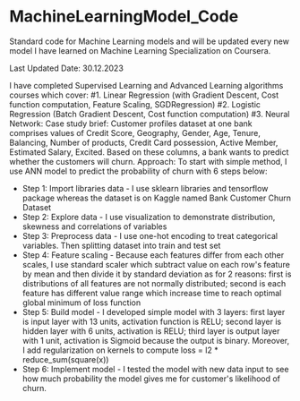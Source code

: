 # MachineLearningModel_Code
Standard code for Machine Learning models and will be updated every new model I have learned on Machine Learning Specialization on Coursera.

Last Updated Date: 30.12.2023

I have completed Supervised Learning and Advanced Learning algorithms courses which cover:
#1. Linear Regression (with Gradient Descent, Cost function computation, Feature Scaling, SGDRegression)
#2. Logistic Regression (Batch Gradient Descent, Cost function computation)
#3. Neural Network:
Case study brief: Customer profiles dataset at one bank comprises values of Credit Score, Geography, Gender, Age, Tenure, Balancing, Number of products, Credit Card possession, Active Member, Estimated Salary, Excited. Based on these columns, a bank wants to predict whether the customers will churn.
Approach: To start with simple method, I use ANN model to predict the probability of churn with 6 steps below:
- Step 1: Import libraries data - I use sklearn libraries and tensorflow package whereas the dataset is on Kaggle named Bank Customer Churn Dataset
- Step 2: Explore data - I use visualization to demonstrate distribution, skewness and correlations of variables
- Step 3: Preprocess data - I use one-hot encoding to treat categorical variables. Then splitting dataset into train and test set
- Step 4: Feature scaling - Because each features differ from each other scales, I use standard scaler which subtract value on each row's feature by mean and then divide it by standard deviation as for 2 reasons: first is distributions of all features are not normally distributed; second is each feature has different value range which increase time to reach optimal global minimum of loss function
- Step 5: Build model - I developed simple model with 3 layers: first layer is input layer with 13 units, activation function is RELU; second layer is hidden layer with 6 units, activation is RELU; third layer is output layer with 1 unit, activation is Sigmoid because the output is binary. Moreover, I add regularization on kernels to compute loss = l2 * reduce_sum(square(x))
- Step 6: Implement model - I tested the model with new data input to see how much probability the model gives me for customer's likelihood of churn.
